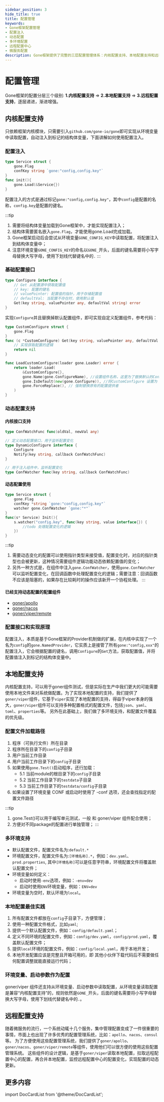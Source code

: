 ```yaml
---
sidebar_position: 3
hide_title: true
title: 配置管理
keywords:
- Gone框架配置管理
- 配置注入
- 动态配置
- 多环境配置
- 远程配置中心
- 微服务配置
description: Gone框架提供了完整的三层配置管理体系：内核配置支持、本地配置支持和远程配置支持。内核配置通过环境变量实现配置注入，支持动态配置监听和自定义配置组件。本地配置基于viper组件，支持JSON、YAML、TOML等多种格式，提供多环境支持和配置文件覆盖机制。框架会自动搜索程序目录、config子目录等多个路径加载配置文件，支持default默认配置和环境特定配置文件。远程配置支持Apollo、Nacos、Consul等主流配置中心，实现配置的集中管理和动态更新。配置管理采用渐进增强设计，从简单的环境变量配置到复杂的微服务配置中心，满足不同场景需求。框架还提供了配置监听、配置覆盖优先级、测试环境支持等企业级特性，是构建现代Go应用程序的理想配置解决方案。
---
```


# 配置管理

Gone框架的配置分层三个级别: **1.内核配置支持** => **2.本地配置支持** => **3.远程配置支持**，逐层递进，渐进增强。


## 内核配置支持
只依赖框架内核模块，只需要引入`github.com/gone-io/gone`即可实现从环境变量中读取配置，自动注入到标记的结构体变量，下面讲解如何使用配置注入。

### 配置注入

```go
type Service struct {
    gone.Flag
    confKey string `gone:"config,config.key"`
}
func init(){
    gone.Load(&Service{})
}
```
配置注入的方式是通过标记`gone:"config,config.key"`，其中`config`是配置的名称，`config.key`是配置的键名。

:::tip
1. 需要将结构体变量加载到Gone框架中，才能实现配置注入；
2. 结构体需要匿名嵌入`gone.Flag`，才能使用gone.Load完成加载。
3. Gone框架启动后会尝试从环境变量`GONE_CONFIG_KEY`中读取配置，将配置注入到结构体变量中；
4. 注意环境变量`GONE_CONFIG_KEY`的命名以`GONE_`开头，后面的键名需要将小写字母替换大写字母，使用下划线代替键名中的`.`
:::


### 基础配置接口
```go
type Configure interface {
    // Get 从配置源中获取配置值
    // key: 配置的键名
    // valuePointer: 配置值的指针，用于存储配置值
    // defaultVal: 当配置不存在时，使用默认值
    Get(key string, valuePointer any, defaultVal string) error
}
```
实现`Configure`并且替换掉默认配置组件，即可实现自定义配置组件，参考代码：
```go
type CustomConfigure struct {
    gone.Flag
}
func (c *CustomConfigure) Get(key string, valuePointer any, defaultVal string) error {
    // 实现获取配置的逻辑
    return nil
}

func LoadCustomConfigure(loader gone.Loader) error {
    return loader.Load(
        &CustomConfigure{},
        gone.Name(gone.ConfigureName), //设置组件名称，这里为了替换默认的Configure组件，需要设置为gone.ConfigureName
        gone.IsDefault(new(gone.Configure)), //将CustomConfigure 设置为 Configure接口的默认实现
        gone.ForceReplace(), // 强制替换原有的配置提供者
    )
}
```


### 动态配置支持

#### 内核接口支持
```go
type ConfWatchFunc func(oldVal, newVal any)

// 定义动态配置接口，用于监听配置变化
type DynamicConfigure interface {
    Configure
    Notify(key string, callback ConfWatchFunc)
}

// 用于注入组件中，监听配置变化
type ConfWatcher func(key string, callback ConfWatchFunc)
```
#### 动态配置使用
```go
type Service struct {
    gone.Flag
    confKey *string `gone:"config,config.key"`
    watcher gone.ConfWatcher `gone:"*"`
}
func(s* Service) Init(){
    s.watcher("config.key", func(key string, value interface{}) {
        //todo 处理配置变化的逻辑
    })
}
```
:::tip
1. 需要动态变化的配置可以使用指针类型来接受值，配置变化时，对应的指针类型也会被更新，这种情况需要组件逻辑功能动态依赖配置值的变化；
2. 另外一种方式是，在组件中注入`gone.ConfWatcher`，使用`gone.ConfWatcher`可以监听配置变化，在回调函数中处理配置变化的逻辑；需要注意：回调函数不应该是阻塞的，如果存在比较耗时的操作应该新开一个协程处理。
:::


#### 已经支持动态配置的配置组件
- [goner/apollo](https://github.com/gone-io/goner/tree/main/apollo)
- [goner/nacos](https://github.com/gone-io/goner/tree/main/nacos)
- [goner/viper/remote](https://github.com/gone-io/goner/tree/main/viper/remote)

### 配置接口和实现原理
配置注入，本质是基于Gone框架的Provider机制做的扩展，在内核中实现了一个名为`config`的`gone.NamedProvider`，它实质上是接管了所有`gone:"config,xxx"`的配置注入，它会根据配置的键名，调用`Configure`的`Get`方法，获取配置值，并将配置值注入到标记的结构体变量中。


## 本地配置支持
内核配置支持，可以用于goner组件测试，但是实际在生产中我们更大的可能需要使用本地文件来对系统做配置。为了实现本地配置的支持，我们提供了`goner/viper`组件，它基于`viper`实现了本地配置的支持，得益于viper本身的强大，`goner/viper`组件可以支持多种配置格式的配置文件，包括`json`、`yaml`、`toml`、`properties`等。
另外在此基础上，我们做了多环境支持，和配置文件覆盖的优先级。

### 配置文件加载路径
1. 程序（可执行文件）所在目录
2. 程序所在目录下的`config`子目录
3. 用户当前工作目录
4. 用户当前工作目录下的`config`子目录
5. 如果使用`gone.Test()`启动程序，还行加载：
   - 5.1 当前module的根目录下的`config`子目录
   - 5.2 当前工作目录下的`testdata`子目录
   - 5.3 当前工作目录下的`testdata/config`子目录
6. 如果设置了环境变量 CONF 或启动时使用了 -conf 选项，还会查找指定的配置文件路径

:::tip
1. gone.Test()可以用于编写单元测试，一般 和 goner/viper 组件配合使用；
2. 方便对不同package的配置进行单独管理；
:::



### 多环境支持
- 默认配置文件，配置文件名为:`default.*`
- 环境配置文件，配置文件名为:`[环境名称].*`，例如：`dev.yaml`、`prod.properties`, 其中`[环境名称]`可以是任意字符串，环境配置文件将覆盖默认配置文件；
- 环境变量如何定义：
  - 启动时使用`-env`选项，例如：`-env=dev`
  - 启动时使用`ENV`环境变量，例如：`ENV=dev`
- 环境变量为空时，默认环境为`local`。


### 本地配置最佳实践
1. 所有配置文件都放在`config`子目录下，方便管理；
2. 使用一种配置文件格式，比如`yaml`;
3. 提供一个默认配置文件，例如：`config/default.yaml`；
4. 定义不同环境的配置文件，例如：`config/dev.yaml`，`config/prod.yaml`，覆盖默认配置文件；
5. 提供`local`环境的配置文件，例如：`config/local.yaml`，用于本地开发；
6. 本地开发配置应该是完整且开箱可用的，即 其他小伙伴下载代码后不需要做任何配置调整就能直接运行代码；

### 环境变量、启动参数作为配置
goner/viper 组件还支持从环境变量、启动参数中读取配置，从环境变量读取配置是兼容“内核配置支持”的，规则依然是`GONE_`开头，后面的键名需要将小写字母替换大写字母，使用下划线代替键名中的`.`。

## 远程配置支持

随着微服务的流行，一个系统动辄十几个服务，集中管理配置变成了一件很重要的事情，市面上也出现了许多优秀的配置管理系统，比如：`apollo`、`nacos`、`consul`等。
为了方便使用这些配置管理系统，我们提供了`goner/apollo`、`goner/nacos`、`goner/viper/remote`等组件，使用他们可以很方便的使用这些配置管理系统。
这些组件的设计逻辑，是基于`goner/viper`读取本地配置，拉取远程配置中心的配置，再合并本地配置，监控远程配置中心的配置变化，实现配置的动态更新。


## 更多内容
import DocCardList from '@theme/DocCardList';

<DocCardList />